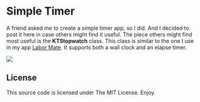 Simple Timer
============

A friend asked me to create a simple timer app, so I did. And I decided to post it here in case others might find it useful. The piece others might find most useful is the **KTStopwatch** class. This class is similar to the one I use in my app [Labor Mate](http://whitepeaksoftware.com/main/labor-mate/index). It supports both a wall clock and an elapse timer.

[![](http://farm5.static.flickr.com/4096/4811131428_3322970549_d.jpg)](http://farm5.static.flickr.com/4096/4811131428_3322970549_d.jpg)

License
-------

This source code is licensed under The MIT License. Enjoy.